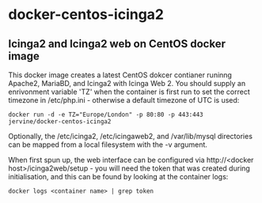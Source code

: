 # docker-centos-icinga2
## Icinga2 and Icinga2 web on CentOS docker image

This docker image creates a latest CentOS dokcer contianer runinng Apache2, MariaBD, and Icinga2 with Icinga Web 2. You should supply an enrivonment variable 'TZ' when the container is first run to set the correct timezone in /etc/php.ini - otherwise a default timezone of UTC is used:

    docker run -d -e TZ="Europe/London" -p 80:80 -p 443:443 jervine/docker-centos-icinga2

Optionally, the /etc/icinga2, /etc/icingaweb2, and /var/lib/mysql directories can be mapped from a local filesystem with the -v argument.

When first spun up, the web interface can be configured via http://\<docker host\>/icinga2web/setup - you will need the token that was created during initialisation, and this can be found by looking at the container logs:

    docker logs <container name> | grep token
